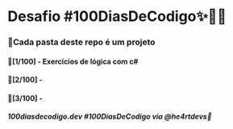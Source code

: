 # Desafio #100DiasDeCodigo✨👩‍💻

### 🦖Cada pasta deste repo é um projeto
#### 🐣[1/100] - Exercícios de lógica com c#
#### 🐥[2/100] - 
#### 🐤[3/100] - 

##### 100diasdecodigo.dev #100DiasDeCodigo via @he4rtdevs💜
 

